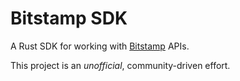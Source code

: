 # Bitstamp SDK

A Rust SDK for working with [Bitstamp](https://www.bitstamp.net/api/) APIs.

This project is an *unofficial*, community-driven effort.
